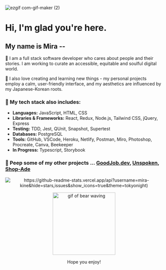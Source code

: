 <!-- ![Mira-Kine-Banner](./github.JPG) -->
![ezgif com-gif-maker (2)](https://user-images.githubusercontent.com/90009901/160056144-141fab88-0b55-44c5-8213-85f4a852761d.gif)


# Hi, I'm glad you're here.



## My name is Mira -- 

 🌱  I am a full stack software developer who cares about people and their stories. I am working to curate an accessible, equitable and soulful digital world.

 🌸 I also love creating and learning new things - my personal projects employ a calm, user-friendly interface, and my aesthetics are influenced by my Japanese-Korean roots. 


 ### 📝 My tech stack also includes:
  - **Languages:** JavaScript, HTML, CSS
  - **Libraries & Frameworks:** React, Redux, Node.js, Tailwind CSS, jQuery, Express
  - **Testing:** TDD, Jest, QUnit, Snapshot, Supertest
  - **Databases:** PostgreSQL
  - **Tools:** GitHub, VSCode, Heroku, Netlify, Postman, Miro, Photoshop, Procreate, Canva, Beekeeper
  - **In Progress:** Typescript, Storybook
 
 ### 👀 Peep some of my other projects ... [GoodJob.dev](https://www.goodjob.dev/), [Unspoken](https://unspokenstories.netlify.app/), [Shop-Ade](https://tcl-45-smart-shopping-list.firebaseapp.com/)

<p align="center">
 <img style="display: block; margin: auto" src="https://github-readme-stats.vercel.app/api?username=mira-kine&hide=stars,issues&show_icons=true&theme=tokyonight" alt="https://github-readme-stats.vercel.app/api?username=mira-kine&hide=stars,issues&show_icons=true&theme=tokyonight)">
</p>

<p align="center">
 <img width="200" src="https://user-images.githubusercontent.com/90009901/160058297-c9862dfd-d7b4-4bee-9ee5-5a0e422ec4bb.gif" alt="gif of bear waving">
</p>

<p align="center">
Hope you enjoy!
</p>


